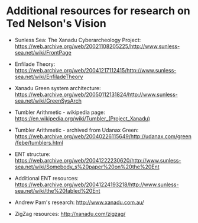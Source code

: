 # Additional resources for research on Ted Nelson's Vision

* Sunless Sea: The Xanadu Cyberarcheology Project: https://web.archive.org/web/20021108205225/http://www.sunless-sea.net/wiki/FrontPage

* Enfilade Theory: https://web.archive.org/web/20041217112415/http://www.sunless-sea.net/wiki/EnfiladeTheory

* Xanadu Green system architecture: https://web.archive.org/web/20050112131824/http://www.sunless-sea.net/wiki/GreenSysArch

* Tumbler Arithmetic - wikipedia page: https://en.wikipedia.org/wiki/Tumbler_(Project_Xanadu)

* Tumbler Arithmetic - archived from Udanax Green: https://web.archive.org/web/20040226115649/http://udanax.com/green/febe/tumblers.html

* ENT structure: https://web.archive.org/web/20041222230620/http://www.sunless-sea.net/wiki/Somebody_s%20paper%20on%20the%20Ent

* Additional ENT resources: https://web.archive.org/web/20041224193218/http://www.sunless-sea.net/wiki/the%20fabled%20Ent

* Andrew Pam's research: http://www.xanadu.com.au/ 

* ZigZag resources: http://xanadu.com/zigzag/

